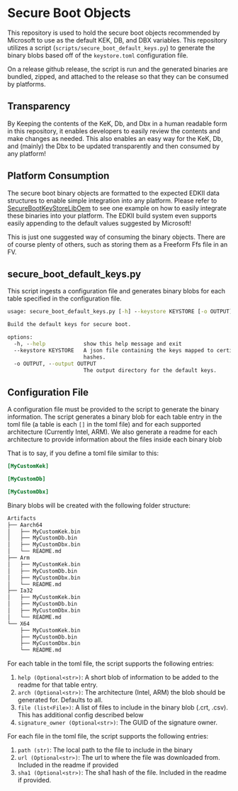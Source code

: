 # Secure Boot Objects

This repository is used to hold the secure boot objects recommended by
Microsoft to use as the default KEK, DB, and DBX variables. This repository
utilizes a script (`scripts/secure_boot_default_keys.py`) to generate the
binary blobs based off of the `keystore.toml` configuration file.

On a release github release, the script is run and the generated binaries are
bundled, zipped, and attached to the release so that they can be consumed by
platforms.

## Transparency

By Keeping the contents of the KeK, Db, and Dbx in a human readable form in
this repository, it enables developers to easily review the contents and make
changes as needed. This also enables an easy way for the KeK, Db, and (mainly)
the Dbx to be updated transparently and then consumed by any platform!

## Platform Consumption

The secure boot binary objects are formatted to the expected EDKII data
structures to enable simple integration into any platform. Please refer to
[SecureBootKeyStoreLibOem](https://github.com/microsoft/mu_oem_sample/tree/release/202302/OemPkg/Library/SecureBootKeyStoreLibOem)
to see one example on how to easily integrate these binaries into your
platform. The EDKII build system even supports easily appending to the default
values suggested by Microsoft!

This is just one suggested way of consuming the binary objects. There are of
course plenty of others, such as storing them as a Freeform Ffs file in an
FV.

## secure_boot_default_keys.py

This script ingests a configuration file and generates binary blobs for each
table specified in the configuration file.

``` cmd
usage: secure_boot_default_keys.py [-h] --keystore KEYSTORE [-o OUTPUT]

Build the default keys for secure boot.

options:
  -h, --help            show this help message and exit
  --keystore KEYSTORE   A json file containing the keys mapped to certificates and
                        hashes.
  -o OUTPUT, --output OUTPUT
                        The output directory for the default keys.
```

## Configuration File

A configuration file must be provided to the script to generate the binary
information. The script generates a binary blob for each table entry in the
toml file (a table is each `[]` in the toml file) and for each supported
architecture (Currently Intel, ARM). We also generate a readme for each
architecture to provide information about the files inside each binary blob

That is to say, if you define a toml file similar to this:

```toml
[MyCustomKek]

[MyCustomDb]

[MyCustomDbx]
```

Binary blobs will be created with the following folder structure:

``` cmd
Artifacts
├── Aarch64
│   ├── MyCustomKek.bin
│   ├── MyCustomDb.bin
│   ├── MyCustomDbx.bin
│   └── README.md
├── Arm
│   ├── MyCustomKek.bin
│   ├── MyCustomDb.bin
│   ├── MyCustomDbx.bin
│   └── README.md
├── Ia32
│   ├── MyCustomKek.bin
│   ├── MyCustomDb.bin
│   ├── MyCustomDbx.bin
│   └── README.md
└── X64
    ├── MyCustomKek.bin
    ├── MyCustomDb.bin
    ├── MyCustomDbx.bin
    └── README.md
```

For each table in the toml file, the script supports the following entries:

1. `help (Optional<str>)`: A short blob of information to be added to the
   readme for that table entry.
2. `arch (Optional<str>)`: The architecture (Intel, ARM) the blob should be
   generated for. Defaults to all.
3. `file (list<File>)`: A list of files to include in the binary blob (.crt,
   .csv). This has additional config described below
4. `signature_owner (Optional<str>)`: The GUID of the signature owner.

For each file in the toml file, the script supports the following entries:

1. `path (str)`: The local path to the file to include in the binary
2. `url (Optional<str>)`: The url to where the file was downloaded from.
   Included in the readme if provided
3. `sha1 (Optional<str>)`: The sha1 hash of the file. Included in the readme
   if provided.

